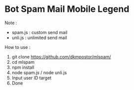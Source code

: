 # Bot Spam Mail Mobile Legend


Note :
- spam.js : custom send mail
- unli.js : unlimited send mail


How to use :
1. git clone https://github.com/dkmpostor/mlspam/
2. cd mlspam
3. npm install
4. node spam.js / node unli.js
5. Input user ID target
6. Done
